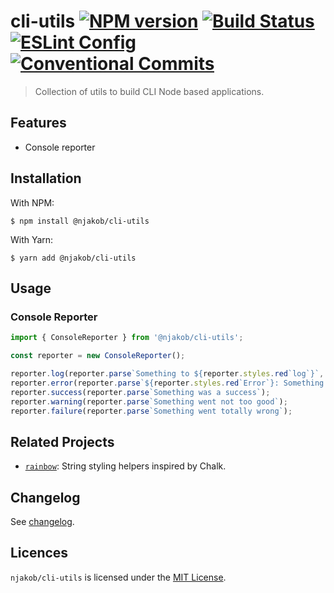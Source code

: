 
# cli-utils [![NPM version][badge:npm-status]][npm:@njakob/cli-utils] [![Build Status][badge:build-status]][travis] [![ESLint Config][badge:eslint-config]][github:njakob/eslint-config] [![Conventional Commits][badge:conventional-commits]][conventional-commits]

> Collection of utils to build CLI Node based applications.

## Features

- Console reporter

## Installation

With NPM:

```
$ npm install @njakob/cli-utils
```

With Yarn:

```
$ yarn add @njakob/cli-utils
```

## Usage

### Console Reporter

```js
import { ConsoleReporter } from '@njakob/cli-utils';

const reporter = new ConsoleReporter();

reporter.log(reporter.parse`Something to ${reporter.styles.red`log`}`, 2);
reporter.error(reporter.parse`${reporter.styles.red`Error`}: Something went wrong`);
reporter.success(reporter.parse`Something was a success`);
reporter.warning(reporter.parse`Something went not too good`);
reporter.failure(reporter.parse`Something went totally wrong`);
```

## Related Projects

- [`rainbow`][github:njakob/rainbow]: String styling helpers inspired by Chalk.

## Changelog

See [changelog][CHANGELOG].

## Licences

`njakob/cli-utils` is licensed under the [MIT License][licence].

[changelog]: CHANGELOG.md
[licence]: LICENSE
[github:njakob/rainbow]: https://github.com/njakob/rainbow
[github:njakob/eslint-config]: https://github.com/njakob/eslint-config
[npm:@njakob/cli-utils]: https://nodei.co/npm/@njakob/cli-utils
[travis]: https://travis-ci.org/njakob/cli-utils
[conventional-commits]: https://conventionalcommits.org
[badge:npm-status]: https://img.shields.io/npm/v/@njakob/cli-utils.svg
[badge:build-status]: https://travis-ci.org/njakob/cli-utils.svg?branch=master
[badge:eslint-config]: https://img.shields.io/badge/eslint_config-njakob-463fd4.svg
[badge:conventional-commits]: https://img.shields.io/badge/conventional%20commits-1.0.0-yellow.svg
